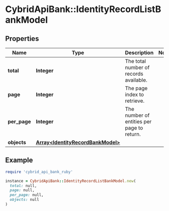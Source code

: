# CybridApiBank::IdentityRecordListBankModel

## Properties

| Name | Type | Description | Notes |
| ---- | ---- | ----------- | ----- |
| **total** | **Integer** | The total number of records available. |  |
| **page** | **Integer** | The page index to retrieve. |  |
| **per_page** | **Integer** | The number of entities per page to return. |  |
| **objects** | [**Array&lt;IdentityRecordBankModel&gt;**](IdentityRecordBankModel.md) |  |  |

## Example

```ruby
require 'cybrid_api_bank_ruby'

instance = CybridApiBank::IdentityRecordListBankModel.new(
  total: null,
  page: null,
  per_page: null,
  objects: null
)
```

